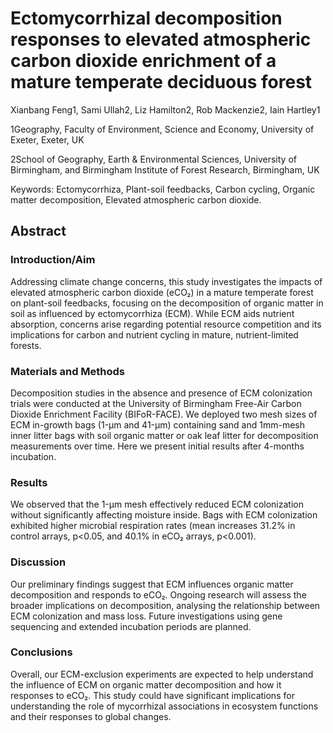 # Ectomycorrhizal decomposition responses to elevated atmospheric carbon dioxide enrichment of a mature temperate deciduous forest

Xianbang Feng1, Sami Ullah2, Liz Hamilton2, Rob Mackenzie2, Iain Hartley1

1Geography, Faculty of Environment, Science and Economy, University of Exeter, Exeter, UK

2School of Geography, Earth & Environmental Sciences, University of Birmingham, and Birmingham Institute of Forest Research, Birmingham, UK

Keywords: Ectomycorrhiza, Plant-soil feedbacks, Carbon cycling, Organic matter decomposition, Elevated atmospheric carbon dioxide.

## Abstract

### Introduction/Aim
Addressing climate change concerns, this study investigates the impacts of elevated atmospheric carbon dioxide (eCO₂) in a mature temperate forest on plant-soil feedbacks, focusing on the decomposition of organic matter in soil as influenced by ectomycorrhiza (ECM). While ECM aids nutrient absorption, concerns arise regarding potential resource competition and its implications for carbon and nutrient cycling in mature, nutrient-limited forests.

### Materials and Methods
Decomposition studies in the absence and presence of ECM colonization trials were conducted at the University of Birmingham Free-Air Carbon Dioxide Enrichment Facility (BIFoR-FACE). We deployed two mesh sizes of ECM in-growth bags (1-μm and 41-μm) containing sand and 1mm-mesh inner litter bags with soil organic matter or oak leaf litter for decomposition measurements over time. Here we present initial results after 4-months incubation.

### Results
We observed that the 1-μm mesh effectively reduced ECM colonization without significantly affecting moisture inside. Bags with ECM colonization exhibited higher microbial respiration rates (mean increases 31.2% in control arrays, p<0.05, and 40.1% in eCO₂ arrays, p<0.001).

### Discussion

Our preliminary findings suggest that ECM influences organic matter decomposition and responds to eCO₂. Ongoing research will assess the broader implications on decomposition, analysing the relationship between ECM colonization and mass loss. Future investigations using gene sequencing and extended incubation periods are planned.

### Conclusions
Overall, our ECM-exclusion experiments are expected to help understand the influence of ECM on organic matter decomposition and how it responses to eCO₂. This study could have significant implications for understanding the role of mycorrhizal associations in ecosystem functions and their responses to global changes.


